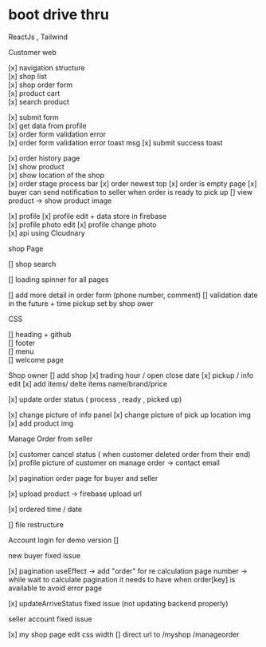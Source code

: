 # boot drive thru

ReactJs , Tailwind

Customer web

[x] navigation structure  
[x] shop list  
[x] shop order form  
[x] product cart  
[x] search product

[x] submit form  
[x] get data from profile  
[x] order form validation error  
[x] order form validation error toast msg
[x] submit success toast

[x] order history page  
[x] show product  
[x] show location of the shop  
[x] order stage process bar
[x] order newest top
[x] order is empty page
[x] buyer can send notification to seller when order is ready to pick up
[] view product -> show product image

[x] profile
[x] profile edit + data store in firebase  
[x] profile photo edit
[x] profile change photo  
[x] api using Cloudnary

shop Page

[] shop search

[] loading spinner for all pages

[] add more detail in order form (phone number, comment)
[] validation date in the future + time pickup set by shop ower

CSS

[] heading + github  
[] footer  
[] menu  
[] welcome page

Shop owner
[] add shop
[x] trading hour / open close date
[x] pickup / info edit
[x] add items/ delte items name/brand/price

[x] update order status ( process , ready , picked up)

[x] change picture of info panel
[x] change picture of pick up location img
[x] add product img

Manage Order from seller

[x] customer cancel status ( when customer deleted order from their end)
[x] profile picture of customer on manage order -> contact email

[x] pagination order page for buyer and seller

[x] upload product -> firebase upload url

[x] ordered time / date

[] file restructure

Account login for demo version
[]

new buyer fixed issue

[x] pagination useEffect -> add "order" for re calculation page number -> while wait to calculate pagination it needs to have when order[key] is available to avoid error page

[x] updateArriveStatus fixed issue (not updating backend properly)

seller account fixed issue

[x] my shop page edit css width
[] direct url to /myshop /manageorder
